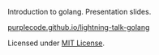 Introduction to golang. Presentation slides.

[purplecode.github.io/lightning-talk-golang](http://purplecode.github.io/lightning-talk-golang)

Licensed under [MIT License](LICENSE).



